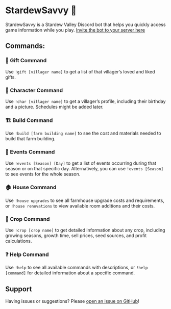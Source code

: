 # StardewSavvy 🌱

StardewSavvy is a Stardew Valley Discord bot that helps you quickly access game information while you play.
[Invite the bot to your server here](https://discord.com/oauth2/authorize?client_id=1189074338364792876&permissions=27648&scope=bot)

## Commands:

### 🎁 Gift Command
Use `!gift [villager name]` to get a list of that villager’s loved and liked gifts.

### 👤 Character Command
Use `!char [villager name]` to get a villager’s profile, including their birthday and a picture. Schedules might be added later.

### 🏗️ Build Command
Use `!build [farm building name]` to see the cost and materials needed to build that farm building.

### 🎉 Events Command
Use `!events [Season] [Day]` to get a list of events occurring during that season or on that specific day. Alternatively, you can use `!events [Season]` to see events for the whole season.

### 🏠 House Command
Use `!house upgrades` to see all farmhouse upgrade costs and requirements, or `!house renovations` to view available room additions and their costs.

### 🌾 Crop Command
Use `!crop [crop name]` to get detailed information about any crop, including growing seasons, growth time, sell prices, seed sources, and profit calculations.

### ❓ Help Command
Use `!help` to see all available commands with descriptions, or `!help [command]` for detailed information about a specific command.


## Support

Having issues or suggestions? Please [open an issue on GitHub](https://github.com/alysshah/sdv-bot/issues)!